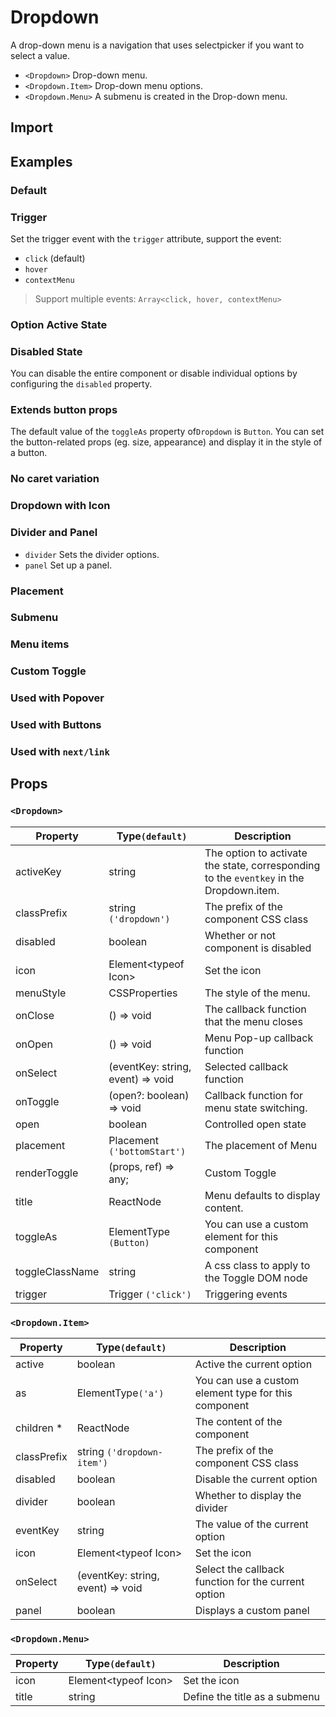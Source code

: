 # Dropdown

A drop-down menu is a navigation that uses selectpicker if you want to select a value.

- `<Dropdown>` Drop-down menu.
- `<Dropdown.Item>` Drop-down menu options.
- `<Dropdown.Menu>` A submenu is created in the Drop-down menu.

## Import

<!--{include:(components/dropdown/fragments/import.md)}-->

## Examples

### Default

<!--{include:`basic.md`}-->

### Trigger

Set the trigger event with the `trigger` attribute, support the event:

- `click` (default)
- `hover`
- `contextMenu`

> Support multiple events: `Array<click, hover, contextMenu>`

<!--{include:`trigger.md`}-->

### Option Active State

<!--{include:`active.md`}-->

### Disabled State

You can disable the entire component or disable individual options by configuring the `disabled` property.

<!--{include:`disabled.md`}-->

### Extends button props

The default value of the `toggleAs` property of`Dropdown` is `Button`. You can set the button-related props (eg. size, appearance) and display it in the style of a button.

<!--{include:`toggle-as.md`}-->

### No caret variation

<!--{include:`no-caret.md`}-->

### Dropdown with Icon

<!--{include:`icons.md`}-->

### Divider and Panel

- `divider` Sets the divider options.
- `panel` Set up a panel.

<!--{include:`divider.md`}-->

### Placement

<!--{include:`placement.md`}-->

### Submenu

<!--{include:`submenu.md`}-->

### Menu items

<!--{include:`menu-items.md`}-->

### Custom Toggle

<!--{include:`custom-toggle.md`}-->

### Used with Popover

<!--{include:`with-popover.md`}-->

### Used with Buttons

<!--{include:`buttons.md`}-->

### Used with `next/link`

<!--{include:`with-router.md`}-->

## Props

<!--{include:(_common/types/placement8.md)}-->
<!--{include:(_common/types/trigger.md)}-->

### `<Dropdown>`

| Property        | Type`(default)`                   | Description                                                                             |
| --------------- | --------------------------------- | --------------------------------------------------------------------------------------- |
| activeKey       | string                            | The option to activate the state, corresponding to the `eventkey` in the Dropdown.item. |
| classPrefix     | string `('dropdown')`             | The prefix of the component CSS class                                                   |
| disabled        | boolean                           | Whether or not component is disabled                                                    |
| icon            | Element&lt;typeof Icon&gt;        | Set the icon                                                                            |
| menuStyle       | CSSProperties                     | The style of the menu.                                                                  |
| onClose         | () => void                        | The callback function that the menu closes                                              |
| onOpen          | () => void                        | Menu Pop-up callback function                                                           |
| onSelect        | (eventKey: string, event) => void | Selected callback function                                                              |
| onToggle        | (open?: boolean) => void          | Callback function for menu state switching.                                             |
| open            | boolean                           | Controlled open state                                                                   |
| placement       | Placement `('bottomStart')`       | The placement of Menu                                                                   |
| renderToggle    | (props, ref) => any;              | Custom Toggle                                                                           |
| title           | ReactNode                         | Menu defaults to display content.                                                       |
| toggleAs        | ElementType `(Button)`            | You can use a custom element for this component                                         |
| toggleClassName | string                            | A css class to apply to the Toggle DOM node                                             |
| trigger         | Trigger `('click')`               | Triggering events                                                                       |

### `<Dropdown.Item>`

| Property    | Type`(default)`                   | Description                                          |
| ----------- | --------------------------------- | ---------------------------------------------------- |
| active      | boolean                           | Active the current option                            |
| as          | ElementType`('a')`                | You can use a custom element type for this component |
| children \* | ReactNode                         | The content of the component                         |
| classPrefix | string `('dropdown-item')`        | The prefix of the component CSS class                |
| disabled    | boolean                           | Disable the current option                           |
| divider     | boolean                           | Whether to display the divider                       |
| eventKey    | string                            | The value of the current option                      |
| icon        | Element&lt;typeof Icon&gt;        | Set the icon                                         |
| onSelect    | (eventKey: string, event) => void | Select the callback function for the current option  |
| panel       | boolean                           | Displays a custom panel                              |

### `<Dropdown.Menu>`

| Property | Type`(default)`            | Description                   |
| -------- | -------------------------- | ----------------------------- |
| icon     | Element&lt;typeof Icon&gt; | Set the icon                  |
| title    | string                     | Define the title as a submenu |
